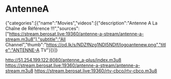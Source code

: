 # AntenneA
{"categories":[{"name":"Movies","videos":[{"description":"Antenne A La Chaîne de Référence !!!","sources":["https://stream.berosat.live:19360/antenne-a-stream/antenne-a-stream.m3u8"],"subtitle":"All Channel","thumb":"https://od.lk/s/NDZfNzg1NDI5NDlf/logoantenew.png","title":"ANTENNE-A TV"}]}]}

http://51.254.199.122:8080/antenne_a-plus/index.m3u8
https://stream.berosat.live:19360/antenne-a-stream/antenne-a-stream.m3u8
https://stream.berosat.live:19360/rtv-cbco/rtv-cbco.m3u8
